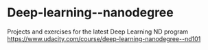 # Deep-learning--nanodegree
Projects and exercises for the latest Deep Learning ND program https://www.udacity.com/course/deep-learning-nanodegree--nd101

